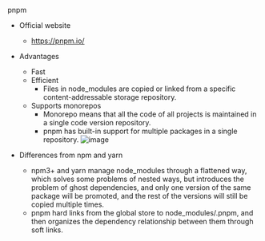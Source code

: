 pnpm
- Official website
    - https://pnpm.io/
- Advantages
    - Fast
    - Efficient
        - Files in node_modules are copied or linked from a specific content-addressable storage repository.
    - Supports monorepos
        - Monorepo means that all the code of all projects is maintained in a single code version repository.
        - pnpm has built-in support for multiple packages in a single repository.
![image](https://github.com/Geekiter/blog-issue/assets/20443506/5b744a6a-551f-47df-a073-da9bcb50bff6)

- Differences from npm and yarn
    - npm3+ and yarn manage node_modules through a flattened way, which solves some problems of nested ways, but introduces the problem of ghost dependencies, and only one version of the same package will be promoted, and the rest of the versions will still be copied multiple times.
    - pnpm hard links from the global store to node_modules/.pnpm, and then organizes the dependency relationship between them through soft links.
